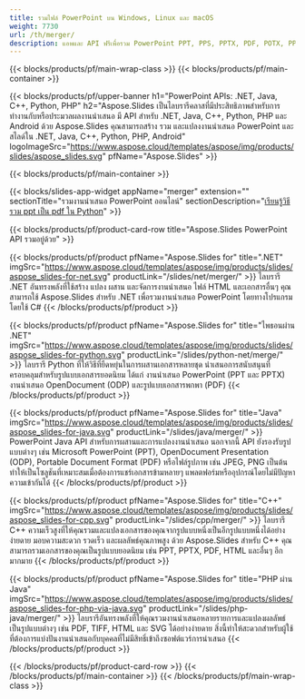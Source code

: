 ```yaml
---
title: รวมไฟล์ PowerPoint บน Windows, Linux และ macOS
weight: 7730
url: /th/merger/
description: แอพและ API ฟรีเพื่อรวม PowerPoint PPT, PPS, PPTX, PDF, POTX, PPSX, PPTM, PPSM, POTM, ODP & OTP
---
```


{{< blocks/products/pf/main-wrap-class >}}
{{< blocks/products/pf/main-container >}}

{{< blocks/products/pf/upper-banner h1="PowerPoint APIs: .NET, Java, C++, Python, PHP" h2="Aspose.Slides เป็นไลบรารีคลาสที่มีประสิทธิภาพสำหรับการทำงานกับหรือประมวลผลงานนำเสนอ มี API สำหรับ .NET, Java, C++, Python, PHP และ Android ด้วย Aspose.Slides คุณสามารถสร้าง รวม และแปลงงานนำเสนอ PowerPoint และสไลด์ใน .NET, Java, C++, Python, PHP, Android" logoImageSrc="https://www.aspose.cloud/templates/aspose/img/products/slides/aspose_slides.svg" pfName="Aspose.Slides" >}}


{{< blocks/products/pf/main-container >}}

{{< blocks/slides-app-widget 
    appName="merger"
    extension=""
    sectionTitle="รวมงานนำเสนอ PowerPoint ออนไลน์" 
    sectionDescription="[เรียนรู้วิธีรวม ppt เป็น pdf ใน Python](https://products.aspose.com/slides/th/python-net/merge/ppt-to-pdf/)" >}}

{{< blocks/products/pf/product-card-row title="Aspose.Slides PowerPoint API รวมอยู่ด้วย" >}}

{{< blocks/products/pf/product pfName="Aspose.Slides for" title=".NET" imgSrc="https://www.aspose.cloud/templates/aspose/img/products/slides/aspose_slides-for-net.svg" productLink="/slides/net/merger/" >}}
ไลบรารี .NET อันทรงพลังที่ใช้สร้าง แปลง ผสาน และจัดการงานนำเสนอ ไฟล์ HTML และเอกสารอื่นๆ คุณสามารถใช้ Aspose.Slides สำหรับ .NET เพื่อรวมงานนำเสนอ PowerPoint โดยทางโปรแกรมโดยใช้ C#
{{< /blocks/products/pf/product >}}

{{< blocks/products/pf/product pfName="Aspose.Slides for" title="ไพธอนผ่าน .NET" imgSrc="https://www.aspose.cloud/templates/aspose/img/products/slides/aspose_slides-for-python.svg" productLink="/slides/python-net/merge/" >}}
ไลบรารี Python ที่ให้วิธีที่ยืดหยุ่นในการผสานเอกสารหลายชุด นำเสนอการสนับสนุนที่ครอบคลุมสำหรับรูปแบบเอกสารยอดนิยม ได้แก่ งานนำเสนอ PowerPoint (PPT และ PPTX) งานนำเสนอ OpenDocument (ODP) และรูปแบบเอกสารพกพา (PDF)
{{< /blocks/products/pf/product >}}

{{< blocks/products/pf/product pfName="Aspose.Slides for" title="Java" imgSrc="https://www.aspose.cloud/templates/aspose/img/products/slides/aspose_slides-for-java.svg" productLink="/slides/java/merger/" >}}
PowerPoint Java API สำหรับการผสานและการแปลงงานนำเสนอ นอกจากนี้ API ยังรองรับรูปแบบต่างๆ เช่น Microsoft PowerPoint (PPT), OpenDocument Presentation (ODP), Portable Document Format (PDF) หรือไฟล์รูปภาพ เช่น JPEG, PNG เป็นต้น ทำให้เป็นโซลูชันที่เหมาะสมเมื่อต้องการแชร์เอกสารข้ามหลายๆ แพลตฟอร์มหรืออุปกรณ์โดยไม่มีปัญหาความเข้ากันได้
{{< /blocks/products/pf/product >}}

{{< blocks/products/pf/product pfName="Aspose.Slides for" title="C++" imgSrc="https://www.aspose.cloud/templates/aspose/img/products/slides/aspose_slides-for-cpp.svg" productLink="/slides/cpp/merger/" >}}
ไลบรารี C++ ความเร็วสูงที่ให้คุณรวมและแปลงเอกสารของคุณจากรูปแบบหนึ่งเป็นอีกรูปแบบหนึ่งได้อย่างง่ายดาย มอบความสะดวก รวดเร็ว และผลลัพธ์คุณภาพสูง ด้วย Aspose.Slides สำหรับ C++ คุณสามารถรวมเอกสารของคุณเป็นรูปแบบยอดนิยม เช่น PPT, PPTX, PDF, HTML และอื่นๆ อีกมากมาย
{{< /blocks/products/pf/product >}}

{{< blocks/products/pf/product pfName="Aspose.Slides for" title="PHP ผ่าน Java" imgSrc="https://www.aspose.cloud/templates/aspose/img/products/slides/aspose_slides-for-php-via-java.svg" productLink="/slides/php-java/merger/" >}}
ไลบรารีอันทรงพลังที่ให้คุณรวมงานนำเสนอหลายรายการและแปลงผลลัพธ์เป็นรูปแบบต่างๆ เช่น PDF, TIFF, HTML และ SVG ได้อย่างง่ายดาย สิ่งนี้ทำให้สะดวกสำหรับผู้ใช้ที่ต้องการแบ่งปันงานนำเสนอกับบุคคลที่ไม่มีสิทธิ์เข้าถึงซอฟต์แวร์การนำเสนอ
{{< /blocks/products/pf/product >}}

{{< /blocks/products/pf/product-card-row >}}
{{< /blocks/products/pf/main-container >}}
{{< /blocks/products/pf/main-wrap-class >}}

